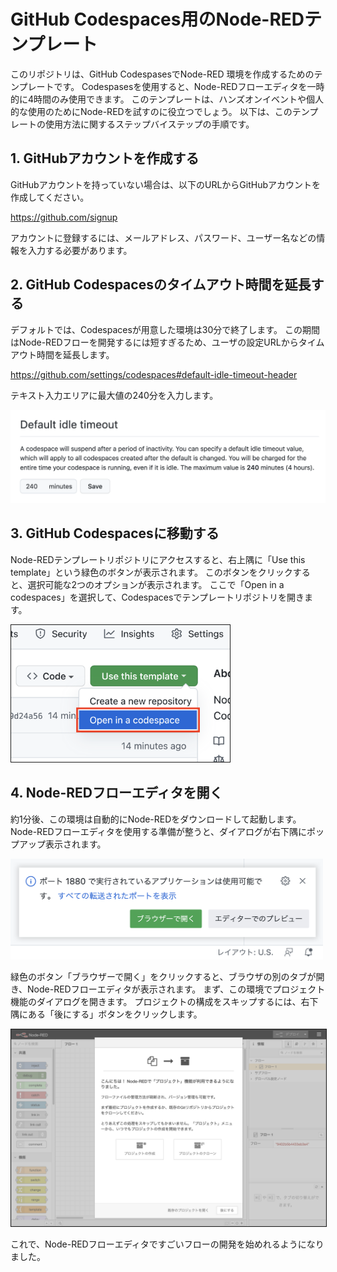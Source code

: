 # GitHub Codespaces用のNode-REDテンプレート

このリポジトリは、GitHub CodespasesでNode-RED 環境を作成するためのテンプレートです。
Codespasesを使用すると、Node-REDフローエディタを一時的に4時間のみ使用できます。
このテンプレートは、ハンズオンイベントや個人的な使用のためにNode-REDを試すのに役立つでしょう。
以下は、このテンプレートの使用方法に関するステップバイステップの手順です。

## 1. GitHubアカウントを作成する

GitHubアカウントを持っていない場合は、以下のURLからGitHubアカウントを作成してください。

https://github.com/signup
   
アカウントに登録するには、メールアドレス、パスワード、ユーザー名などの情報を入力する必要があります。

## 2. GitHub Codespacesのタイムアウト時間を延長する

デフォルトでは、Codespacesが用意した環境は30分で終了します。
この期間はNode-REDフローを開発するには短すぎるため、ユーザの設定URLからタイムアウト時間を延長します。

https://github.com/settings/codespaces#default-idle-timeout-header

テキスト入力エリアに最大値の240分を入力します。

<kbd><img width="640" src="default-idle-timeout.png"></kbd>

## 3. GitHub Codespacesに移動する

Node-REDテンプレートリポジトリにアクセスすると、右上隅に「Use this template」という緑色のボタンが表示されます。
このボタンをクリックすると、選択可能な2つのオプションが表示されます。
ここで「Open in a codespaces」を選択して、Codespacesでテンプレートリポジトリを開きます。

<img width="350" border="1" src="open-codespaces.png">

## 4. Node-REDフローエディタを開く

約1分後、この環境は自動的にNode-REDをダウンロードして起動します。
Node-REDフローエディタを使用する準備が整うと、ダイアログが右下隅にポップアップ表示されます。

<img width="500" src="open-in-browser_ja.png">

緑色のボタン「ブラウザーで開く」をクリックすると、ブラウザの別のタブが開き、Node-REDフローエディタが表示されます。
まず、この環境でプロジェクト機能のダイアログを開きます。
プロジェクトの構成をスキップするには、右下隅にある「後にする」ボタンをクリックします。

<img width="900" border="1" src="flow-editor_ja.png">

これで、Node-REDフローエディタですごいフローの開発を始めれるようになりました。
